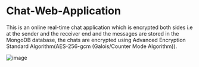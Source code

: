# Chat-Web-Application
This is an online real-time chat application which is encrypted both sides i.e at the sender and the receiver end and the messages are stored in the MongoDB database, the chats are encrypted using Advanced Encryption Standard Algorithm(AES-256-gcm (Galois/Counter Mode Algorithm)).

![image](https://user-images.githubusercontent.com/56028864/152218177-91c1282f-9755-453b-b314-eb6b56239940.png)

